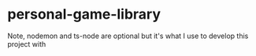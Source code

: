 # personal-game-library

Note, nodemon and ts-node are optional but it's what I use to develop this project with
